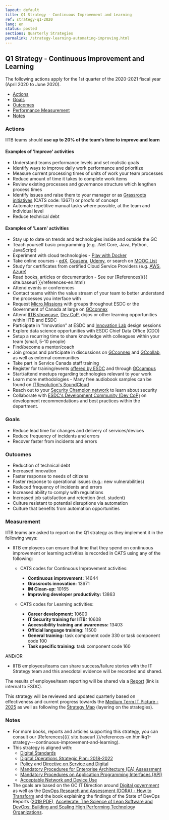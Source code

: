 ```yaml
---
layout: default
title: Q1 Strategy - Continuous Improvement and Learning
ref: strategy-q1-2020
lang: en
status: posted
sections: Quarterly Strategies
permalink: /strategy-learning-automating-improving.html
---
```


## Q1 Strategy - Continuous Improvement and Learning

The following actions apply for the 1st quarter of the 2020-2021 fiscal year (April 2020 to June 2020).

- [Actions](#actions)
- [Goals](#goals)
- [Outcomes](#outcomes)
- [Performance Measurement](#measurement)
- [Notes](#notes)

### Actions

IITB teams should **use up to 20% of the team's time to improve and learn**

#### Examples of 'Improve' activities

- Understand teams performance levels and set realistic goals
- Identify ways to improve daily work performance and prioritize
- Measure current processing times of units of work your team processes
- Reduce amount of time it takes to complete work items
- Review existing processes and governance structure which lengthen process times
- Identify issues and raise them to your manager or as [Grassroots initiatives](http://dialogue/grp/IP/SitePages/Grassroots%20Innovation%20Practice.aspx) (CATS code: 13671) or proofs of concept
- Automate repetitive manual tasks where possible, at the team and individual level
- Reduce technical debt

#### Examples of 'Learn' activities

- Stay up to date on trends and technologies inside and outside the GC
- Teach yourself basic programming (e.g. .Net Core, Java, Python, JavaScript)
- Experiment with cloud technologies - [Play with Docker](https://labs.play-with-docker.com/)
- Take online courses - [edX](https://www.edx.org/), [Cousera](https://www.coursera.org/), [Udemy](https://www.udemy.com/), or search on [MOOC List](https://www.mooc-list.com/)
- Study for certificates from certified Cloud Service Providers (e.g. [AWS](https://aws.amazon.com/certification/), [Azure](https://www.microsoft.com/en-us/learning/azure-exams.aspx))
- Read books, articles or documentation - See our [References]({{ site.baseurl }}/references-en.html)
- Attend events or conferences
- Contact teams within the value stream of your team to better understand the processes you interface with
- Request [Micro Missions](http://esdc.prv/en/service-canada/pob/pob_activities/2016/micromissions.shtml) with groups throughout ESDC or the Government of Canada at large on [GCconnex](https://gcconnex.gc.ca/missions/main)
- Attend [IITB showcase](http://dialogue/grp/BU6386699/SitePages/IITB_Showcase.aspx), [Dev CoP](https://github.com/esdc-edsc/Welcome/blob/master/Recommendations/DevOps_SDLC.md), dojos or other learning opportunities within IITB and ESDC
- Participate in "Innovation" at ESDC and [Innovation Lab](http://iservice.prv/eng/innovation_lab/index.shtml) design sessions
- Explore data science opportunities with ESDC Chief Data Office (CDO)
- Setup a recurring time to share knowledge with colleagues within your team (small, 5-10 people)
- Find/become a mentor/coach
- Join groups and participate in discussions on [GCconnex](https://gcconnex.gc.ca/) and [GCcollab](https://gccollab.ca/), as well as external communities
- Take part in Service Canada staff training
- Register for training/events [offered by ESDC](https://esdc.sabacloud.com/) and through [GCcampus](https://idp.csps-efpc.gc.ca/)
- Start/attend meetups regarding technologies relevant to your work
- Learn more methodologies - Many free audiobook samples can be found on [ITRevolution's SoundCloud](https://soundcloud.com/itrevolution/sets)
- Reach out to your [Security Champion network](http://dialogue/grp/IITB-DGIIT-Gov-New-Nouveau/SLF%20Forum%20Documents/Security%20Champions%20SLF-EN.pptx) to learn about security
- Collaborate with [ESDC's Development Community (Dev CoP)](https://esdc-devcop.github.io/) on development recommendations and best practices within the department.

### Goals

- Reduce lead time for changes and delivery of services/devices
- Reduce frequency of incidents and errors
- Recover faster from incidents and errors

### Outcomes

- Reduction of technical debt
- Increased innovation
- Faster response to needs of citizens
- Faster response to operational issues (e.g.: new vulnerabilities)
- Reduced frequency of incidents and errors
- Increased ability to comply with regulations
- Increased job satisfaction and retention (incl. student)
- Culture resistant to potential disruptions via automation
- Culture that benefits from automation opportunities

### Measurement

IITB teams are asked to report on the Q1 strategy as they implement it in the following ways:

- IITB employees can ensure that time that they spend on continuous improvement or learning activities is recorded in CATS using any of the following:

  - CATS codes for Continuous Improvement activities:
    - **Continuous improvement:** 14644
    - **Grassroots innovation:** 13671
    - **IM Clean-up:** 10165
    - **Improving developer productivity:** 13863
  
  - CATS codes for Learning activities:
    - **Career development:** 10600
    - **IT Security training for IITB:** 10608
    - **Accessibility training and awareness:** 13403
    - **Official language training:** 11500
    - **General training:** task component code 330 or task component code 100
    - **Task specific training:** task component code 160
  
AND/OR

- IITB employees/teams can share success/failure stories with the IT Strategy team and this anecdotal evidence will be recorded and shared.  

The results of employee/team reporting will be shared via a [Report](http://dialogue/grp/BU6810070/Shared%20Documents/cont%20improvement%20and%20learning%20-%20April%201st%202019%20to%20Feb%2029%202020_report.xlsx) (link is internal to ESDC).

This strategy will be reviewed and updated quarterly based on effectiveness and current progress towards the [Medium Term IT Picture - 2025](https://sara-sabr.github.io/ITStrategy/it-picture-medium-term.html) as well as following the [Strategy Map](https://sara-sabr.github.io/ITStrategy/strategy-summary.html) (layering on the strategies).

### Notes

- For more books, reports and articles supporting this strategy, you can consult our [References]({{ site.baseurl }}/references-en.html#q1-strategy---continuous-improvement-and-learning).
- This strategy is aligned with:
  - [Digital Standards](https://www.canada.ca/en/government/system/digital-government/government-canada-digital-standards.html)
  - [Digital Operations Strategic Plan: 2018-2022](https://www.canada.ca/en/government/system/digital-government/digital-operations-strategic-plan-2018-2022.html)
  - [Policy](https://www.tbs-sct.gc.ca/pol/doc-eng.aspx?id=32603) and [Directive on Service and Digital](https://www.tbs-sct.gc.ca/pol/doc-eng.aspx?id=32601)
  - [Mandatory Procedures for Enterprise Architecture (EA) Assessment](https://www.tbs-sct.gc.ca/pol/doc-eng.aspx?id=32602)
  - [Mandatory Procedures on Application Programming Interfaces (API)](https://www.tbs-sct.gc.ca/pol/doc-eng.aspx?id=32604)
  - [Acceptable Network and Device Use](https://www.tbs-sct.gc.ca/pol/doc-eng.aspx?id=32605)
- The goals are based on the GC IT Direction around [Digital government](https://www.canada.ca/en/government/system/digital-government.html) as well as the [DevOps Research and Assessment (DORA) - How to Transform](https://cloud.google.com/solutions/devops/devops-culture-transform) and the book explaining the findings of the State of DevOps Reports ([2019 PDF](https://services.google.com/fh/files/misc/state-of-devops-2019.pdf)), [Accelerate: The Science of Lean Software and DevOps: Building and Scaling High Performing Technology Organizations](https://books.google.ca/books?id=Kax-DwAAQBAJ&lpg=PP1&dq=Accelerate&hl=fr&pg=PP1#v=snippet&q=20%25&f=false).

